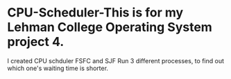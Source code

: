 # CPU-Scheduler-This is for my Lehman College Operating System project 4.
I created CPU schduler FSFC and SJF 
Run 3 different processes, to find out which one's waiting time is shorter.
